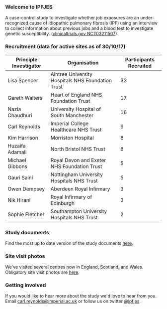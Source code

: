 ### Welcome to IPFJES 

A case-control study to investigate whether job exposures are an under-recognized cause of idiopathic pulmonary fibrosis (IPF) using an interview to collect information about previous jobs and a blood test to investigate genetic susceptibility. ([clinicaltrials.gov NCT03211507](https://clinicaltrials.gov/ct2/show/NCT03211507))

### Recruitment (data for active sites as of 30/10/17)

| Principle Investigator | Organisation                                      | Participants Recruited |
|------------------------|---------------------------------------------------|------------------------|
| Lisa Spencer           | Aintree University Hospitals NHS Foundation Trust | 33                     |
| Gareth Walters         | Heart of England NHS Foundation Trust             | 17                     |
| Nazia Chaudhuri        | University Hospital of South Manchester           | 16                     |
| Carl Reynolds          | Imperial College Healthcare NHS Trust             | 9                      |
| Kim Harrison           | Morriston Hospital                                | 8                      |
| Huzaifa Adamali        | North Bristol NHS Trust                           | 8                      |
| Michael Gibbons        | Royal Devon and Exeter NHS Foundation Trust       | 5                      |
| Gauri Saini            | Nottingham University Hospitals NHS Trust         | 5                      |
| Owen Dempsey           | Aberdeen Royal Infirmary                          | 3                      |
| Nik Hirani             | Royal Infirmary of Edinburgh                      | 3                      |
| Sophie Fletcher        | Southampton University Hospitals NHS Trust        | 2                      |

### Study documents

Find the most up to date version of the study documents [here](https://github.com/drcjar/ipfjes/).

### Site visit photos

We've visited several centres now in England, Scotland, and Wales. Obligatory site visit photos are [here](https://github.com/drcjar/ipfjes/blob/master/photos/photos.md).

### Getting involved

If you would like to hear more about the study we'd love to hear from you. Email <carl.reynolds@imperial.ac.uk> or follow us on twitter [@ipfjes](https://twitter.com/ipfjes). 


